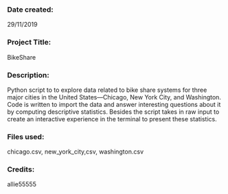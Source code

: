 ### Date created: 
29/11/2019

### Project Title: 
BikeShare


### Description: 
Python script to to explore data related to bike share systems for three major cities in the United States—Chicago, New York City, and Washington. Code is written to import the data and answer interesting questions about it by computing descriptive statistics. Besides the script takes in raw input to create an interactive experience in the terminal to present these statistics.

### Files used: 
chicago.csv, new_york_city,csv, washington.csv 

### Credits: 
allie55555